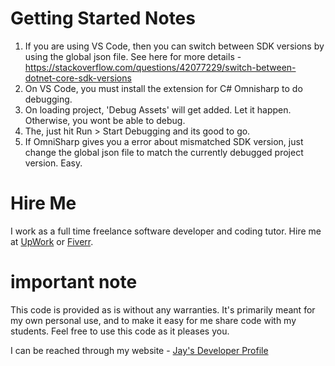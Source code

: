 # Getting Started Notes

1. If you are using VS Code, then you can switch between SDK versions by using the global json file. See here for more details - https://stackoverflow.com/questions/42077229/switch-between-dotnet-core-sdk-versions
1. On VS Code, you must install the extension for C# Omnisharp to do debugging. 
1. On loading project, 'Debug Assets' will get added. Let it happen. Otherwise, you wont be able to debug.
1. The, just hit Run > Start Debugging and its good to go.
1. If OmniSharp gives you a error about mismatched SDK version, just change the global json file to match the currently debugged project version. Easy. 

# Hire Me

I work as a full time freelance software developer and coding tutor. Hire me at [UpWork](https://www.upwork.com/fl/vijayasimhabr) or [Fiverr](https://www.fiverr.com/jay_codeguy). 

# important note 

This code is provided as is without any warranties. It's primarily meant for my own personal use, and to make it easy for me share code with my students. Feel free to use this code as it pleases you.

I can be reached through my website - [Jay's Developer Profile](https://jay-study-nildana.github.io/developerprofile)

